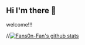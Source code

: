 
## Hi I'm there 👋

welcome!!! 

//[![Fans0n-Fan's github stats](https://github-readme-stats.vercel.app/api?username=Fans0n-Fan&theme=synthwave)](https://github.com/anuraghazra/github-readme-stats)
